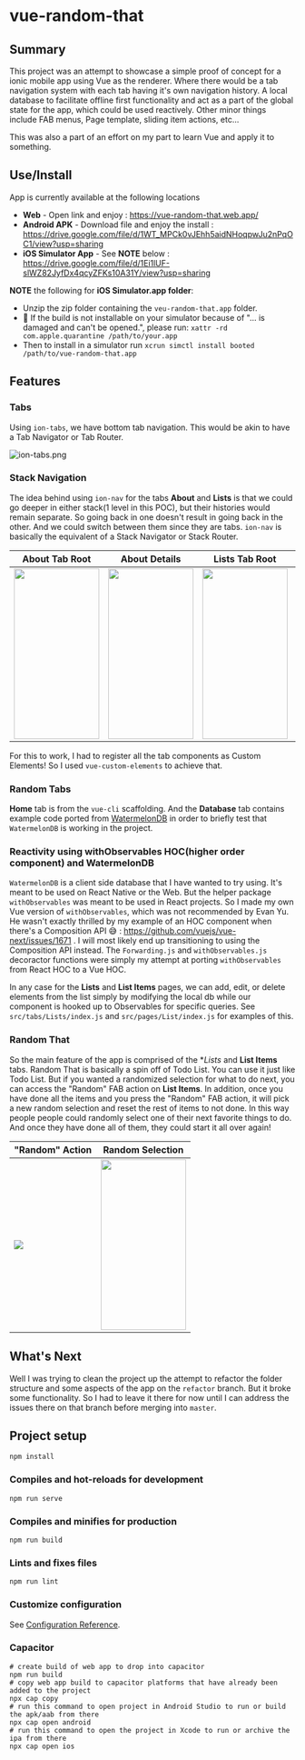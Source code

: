 # vue-random-that

## Summary
This project was an attempt to showcase a simple proof of concept for a ionic mobile app using Vue as the renderer. Where there would be a tab navigation system with each tab having it's own navigation history. A local database to facilitate offline first functionality and act as a part of the global state for the app, which could be used reactively. Other minor things include FAB menus, Page template, sliding item actions, etc...

This was also a part of an effort on my part to learn Vue and apply it to something.

## Use/Install
App is currently available at the following locations
- **Web** - Open link and enjoy : https://vue-random-that.web.app/
- **Android APK** - Download file and enjoy the install : https://drive.google.com/file/d/1WT_MPCk0vJEhh5aidNHoqpwJu2nPqOC1/view?usp=sharing
- **iOS Simulator App** - See **NOTE** below : https://drive.google.com/file/d/1Ei1lUF-slWZ82JyfDx4qcyZFKs10A31Y/view?usp=sharing

**NOTE** the following for **iOS Simulator.app folder**:
- Unzip the zip folder containing the `veu-random-that.app` folder.
- 🚨 If the build is not installable on your simulator because of "... is damaged and can't be opened.", please run:
`xattr -rd com.apple.quarantine /path/to/your.app`
- Then to install in a simulator run `xcrun simctl install booted /path/to/vue-random-that.app`

## Features

### Tabs
Using `ion-tabs`, we have bottom tab navigation. This would be akin to have a Tab Navigator or Tab Router.

![ion-tabs.png](https://i.postimg.cc/nLVw9Xc6/ion-tabs.png)

### Stack Navigation
The idea behind using `ion-nav` for the tabs **About** and **Lists** is that we could go deeper in either stack(1 level in this POC), but their histories would remain separate. So going back in one doesn't result in going back in the other. And we could switch between them since they are tabs. `ion-nav` is basically the equivalent of a Stack Navigator or Stack Router.

About Tab Root | About Details | Lists Tab Root | Movies List  
-------------- | --------------| -------------- | -----------
<img src="https://i.postimg.cc/DZ8j5RG6/about-page.png" width="150" height="300" /> | <img src="https://i.postimg.cc/FHVBKymy/about-limelyte-page.png" width="150" height="300" /> | <img src="https://i.postimg.cc/Kzw9WQr2/lists-page.png" width="150" height="300" /> | <img src="https://i.postimg.cc/wMNWYJ0s/movies-page.png" width="150" height="300" />

For this to work, I had to register all the tab components as Custom Elements! So I used `vue-custom-elements` to achieve that.

### Random Tabs
**Home** tab is from the `vue-cli` scaffolding. And the **Database** tab contains example code ported from [WatermelonDB](https://github.com/Nozbe/WatermelonDB/tree/master/examples/web/src) in order to briefly test that `WatermelonDB` is working in the project.

### Reactivity using withObservables HOC(higher order component) and WatermelonDB
`WatermelonDB` is a client side database that I have wanted to try using. It's meant to be used on React Native or the Web. But the helper package `withObservables` was meant to be used in React projects. So I made my own Vue version of `withObservables`, which was not recommended by Evan Yu. He wasn't exactly thrilled by my example of an HOC component when there's a Composition API 😅 : https://github.com/vuejs/vue-next/issues/1671 . I will most likely end up transitioning to using the Composition API instead. The `Forwarding.js` and `withObservables.js` decoractor functions were simply my attempt at porting `withObservables` from React HOC to a Vue HOC.

In any case for the **Lists** and **List Items** pages, we can add, edit, or delete elements from the list simply by modifying the local db while our component is hooked up to Observables for specific queries. See `src/tabs/Lists/index.js` and `src/pages/List/index.js` for examples of this.

### Random That
So the main feature of the app is comprised of the **Lists* and **List Items** tabs. Random That is basically a spin off of Todo List. You can use it just like Todo List. But if you wanted a randomized selection for what to do next, you can access the "Random" FAB action on **List Items**. In addition, once you have done all the items and you press the "Random" FAB action, it will pick a new random selection and reset the rest of items to not done. In this way people people could randomly select one of their next favorite things to do. And once they have done all of them, they could start it all over again!

"Random" Action | Random Selection
--------------- | ----------------
<img src="https://i.postimg.cc/fbHqcMVk/items-fab-menu.png />" /> | <img src="https://i.postimg.cc/jqn3f0td/random-that-item.png" width="150" height="300" />

## What's Next
Well I was trying to clean the project up the attempt to refactor the folder structure and some aspects of the app on the `refactor` branch. But it broke some functionality. So I had to leave it there for now until I can address the issues there on that branch before merging into `master`.

## Project setup
```
npm install
```

### Compiles and hot-reloads for development
```
npm run serve
```

### Compiles and minifies for production
```
npm run build
```

### Lints and fixes files
```
npm run lint
```

### Customize configuration
See [Configuration Reference](https://cli.vuejs.org/config/).

### Capacitor
```
# create build of web app to drop into capacitor
npm run build 
# copy web app build to capacitor platforms that have already been added to the project
npx cap copy
# run this command to open project in Android Studio to run or build the apk/aab from there
npx cap open android
# run this command to open the project in Xcode to run or archive the ipa from there
npx cap open ios
```
